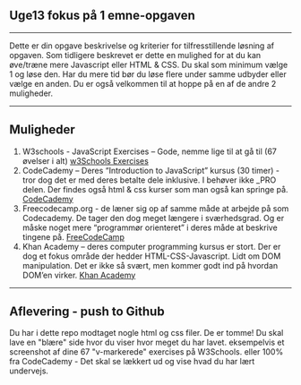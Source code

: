 ## Uge13 fokus på 1 emne-opgaven
---

Dette er din opgave beskrivelse og kriterier for tilfresstillende løsning af opgaven.
Som tidligere beskrevet er dette en mulighed for at du kan øve/træne mere Javascript 
eller HTML & CSS. Du skal som minimum vælge 1 og løse den. Har du mere tid bør du løse
flere under samme udbyder eller vælge en anden. Du er også velkommen til at hoppe på 
en af de andre 2 muligheder.

---
## Muligheder
1. W3schools - JavaScript Exercises – Gode, nemme lige til at gå til (67 øvelser i alt)
[w3Schools Exercises](https://www.w3schools.com/js/js_exercises.asp)
2. CodeCademy – Deres “Introduction to JavaScript” kursus (30 timer) - tror dog det er 
med deres betalte dele inklusive. I behøver ikke _PRO delen. Der findes også html & css 
kurser som man også kan springe på.
[CodeCademy](https://www.codecademy.com/learn/introduction-to-javascript)
3. Freecodecamp.org - de læner sig op af samme måde at arbejde på som Codecademy. 
De tager den dog meget længere i sværhedsgrad. Og er måske noget mere “programmør 
orienteret” i deres måde at beskrive tingene på.
[FreeCodeCamp](https://www.freecodecamp.org/learn )
4. Khan Academy – deres computer programming kursus er stort. Der er dog et fokus 
område der hedder HTML-CSS-Javascript. Lidt om DOM manipulation. Det er ikke så 
svært, men kommer godt ind på hvordan DOM’en virker.
[Khan Academy](https://www.khanacademy.org/computing/computer-programming/html-css-js )
---
## Aflevering - push to Github
Du har i dette repo modtaget nogle html og css filer. De er tomme!
Du skal lave en "blære" side hvor du viser hvor meget du har lavet.
eksempelvis et screenshot af dine 67 "v-markerede" exercises på W3Schools.
eller 100% fra CodeCademy - Det skal se lækkert ud og vise hvad du har lært undervejs.
